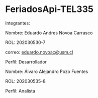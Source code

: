 # FeriadosApi-TEL335
Integrantes: 

Nombre: Eduardo Andres Novoa Carrasco 

ROL: 202030530-7

correo: eduardo.novoac@usm.cl

Perfil: Desarrollador


Nombre: Álvaro Alejandro Pozo Fuentes 

ROL: 202030535-8

Perfil: Analista
